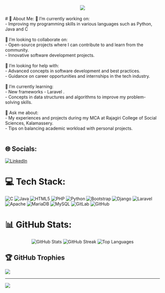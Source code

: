 <h1 align="center">
    <img src="https://readme-typing-svg.herokuapp.com/?font=Righteous&size=35&center=true&vCenter=true&width=500&height=70&duration=4000&lines=Hi+There!+👋;+I'm+Sharissa+Marian+Hurtis!;" />
</h1>
# 💫 About Me:
🔭 I’m currently working on:<br>- Improving my programming skills in various languages such as Python, Java and C<br><br>👯 I’m looking to collaborate on:<br>- Open-source projects where I can contribute to and learn from the community.<br>- Innovative software development projects.<br><br>🤝 I’m looking for help with:<br>- Advanced concepts in software development and best practices.<br>- Guidance on career opportunities and internships in the tech industry.<br><br>🌱 I’m currently learning:<br>- New frameworks - Laravel .<br>- Concepts in data structures and algorithms to improve my problem-solving skills.<br><br>💬 Ask me about:<br>- My experiences and projects during my MCA at Rajagiri College of Social Sciences, Kalamassery.<br>- Tips on balancing academic workload with personal projects.<br><br>

## 🌐 Socials:
[![LinkedIn](https://img.shields.io/badge/LinkedIn-%230077B5.svg?logo=linkedin&logoColor=white)](https://www.linkedin.com/in/sharissa-marian-hurtis-4a7028204/) 


# 💻 Tech Stack:
![C](https://img.shields.io/badge/c-%2300599C.svg?style=for-the-badge&logo=c&logoColor=white) 
 ![Java](https://img.shields.io/badge/java-%23ED8B00.svg?style=for-the-badge&logo=openjdk&logoColor=white) 
 ![HTML5](https://img.shields.io/badge/html5-%23E34F26.svg?style=for-the-badge&logo=html5&logoColor=white) 
 ![PHP](https://img.shields.io/badge/php-%23777BB4.svg?style=for-the-badge&logo=php&logoColor=white) 
 ![Python](https://img.shields.io/badge/python-3670A0?style=for-the-badge&logo=python&logoColor=ffdd54) ![Bootstrap](https://img.shields.io/badge/bootstrap-%238511FA.svg?style=for-the-badge&logo=bootstrap&logoColor=white) ![Django](https://img.shields.io/badge/django-%23092E20.svg?style=for-the-badge&logo=django&logoColor=white) ![Laravel](https://img.shields.io/badge/laravel-%23FF2D20.svg?style=for-the-badge&logo=laravel&logoColor=white) ![Apache](https://img.shields.io/badge/apache-%23D42029.svg?style=for-the-badge&logo=apache&logoColor=white) ![MariaDB](https://img.shields.io/badge/MariaDB-003545?style=for-the-badge&logo=mariadb&logoColor=white) ![MySQL](https://img.shields.io/badge/mysql-4479A1.svg?style=for-the-badge&logo=mysql&logoColor=white) ![GitLab](https://img.shields.io/badge/gitlab-%23181717.svg?style=for-the-badge&logo=gitlab&logoColor=white) ![GitHub](https://img.shields.io/badge/github-%23121011.svg?style=for-the-badge&logo=github&logoColor=white)
# 📊 GitHub Stats:
<div align="center">
    <img src="https://github-readme-stats.vercel.app/api?username=Sharis&theme=dark&hide_border=false&include_all_commits=false&count_private=false" alt="GitHub Stats" />
    <img src="https://github-readme-streak-stats.herokuapp.com/?user=sharissaaa&theme=dark&hide_border=false" alt="GitHub Streak" />
    <img src="https://github-readme-stats.vercel.app/api/top-langs/?username=sharissaaa&theme=dark&hide_border=false&include_all_commits=false&count_private=false&layout=compact" alt="Top Languages" />
</div>

## 🏆 GitHub Trophies
![](https://github-profile-trophy.vercel.app/?username=sharissaaa&theme=radical&no-frame=false&no-bg=true&margin-w=4)

---
[![](https://visitcount.itsvg.in/api?id=Varghese254&icon=0&color=0)](https://visitcount.itsvg.in)

<!-- Proudly created with GPRM ( https://gprm.itsvg.in ) -->

